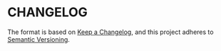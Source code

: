 # CHANGELOG

The format is based on [Keep a Changelog](https://keepachangelog.com/), and this project adheres to [Semantic Versioning](https://semver.org/).

<!--

## Unreleased [{version_tag}](https://github.com/opengisch/qgis-plugin-ci/releases/tag/{version_tag})

### Added

### Changed

### Removed

-->

